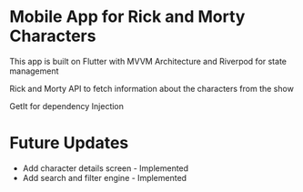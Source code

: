 # Mobile App for Rick and Morty Characters

This app is built on Flutter with MVVM Architecture and Riverpod for state management

Rick and Morty API to fetch information about the characters from the show

GetIt for dependency Injection

# Future Updates

- Add character details screen - Implemented
- Add search and filter engine - Implemented
